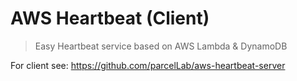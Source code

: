 # AWS Heartbeat (Client)

> Easy Heartbeat service based on AWS Lambda &amp; DynamoDB

For client see: https://github.com/parcelLab/aws-heartbeat-server
